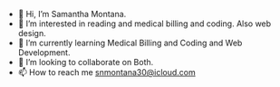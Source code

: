 - 👋 Hi, I’m Samantha Montana.
- 👀 I’m interested in reading and medical billing and coding. Also web design.
- 🌱 I’m currently learning Medical Billing and Coding and Web Development.
- 💞️ I’m looking to collaborate on Both.
- 📫 How to reach me snmontana30@icloud.com

<!---
snmontana31/snmontana31 is a ✨ special ✨ repository because its `README.md` (this file) appears on your GitHub profile.
You can click the Preview link to take a look at your changes.
--->
